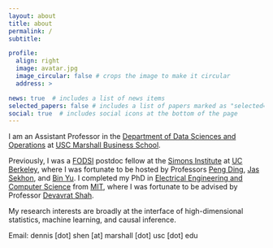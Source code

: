 ```yaml
---
layout: about
title: about
permalink: /
subtitle: 

profile:
  align: right
  image: avatar.jpg
  image_circular: false # crops the image to make it circular
  address: >

news: true  # includes a list of news items
selected_papers: false # includes a list of papers marked as "selected={true}"
social: true  # includes social icons at the bottom of the page
---
```


I am an Assistant Professor in the [Department of Data Sciences and Operations](https://www.marshall.usc.edu/departments/data-sciences-and-operations) at [USC Marshall Business School](https://www.marshall.usc.edu/). 

Previously, I was a [FODSI](https://fodsi.us/) postdoc fellow at the [Simons Institute](https://simons.berkeley.edu/homepage) at [UC Berkeley](https://www.berkeley.edu/), where I was fortunate to be hosted by Professors [Peng Ding](https://sites.google.com/site/pengdingpku/), [Jas Sekhon](https://statistics.yale.edu/people/jas-sekhon), and [Bin Yu](https://binyu.stat.berkeley.edu/). I completed my PhD in [Electrical Engineering and Computer Science](https://www.eecs.mit.edu/) from [MIT](https://www.mit.edu/), where I was fortunate to be advised by Professor [Devavrat Shah](https://devavrat.mit.edu). 

My research interests are broadly at the interface of high-dimensional statistics, machine learning, and causal inference. 

Email: dennis [dot] shen [at] marshall [dot] usc [dot] edu 
